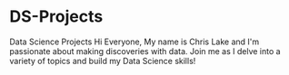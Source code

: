 # DS-Projects
Data Science Projects
Hi Everyone,
My name is Chris Lake and I'm passionate about making discoveries with data. Join me as I delve into a variety of topics and build my Data Science skills!
